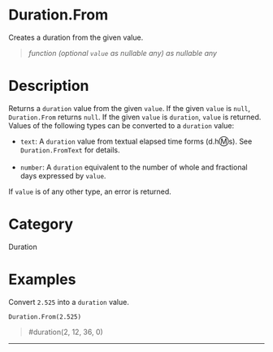 ﻿# Duration.From
Creates a duration from the given value.
> _function (optional <code>value</code> as nullable any) as nullable any_
# Description 
Returns a <code>duration</code> value from the given <code>value</code>. If the given <code>value</code> is <code>null</code>, <code>Duration.From</code> returns <code>null</code>.  If the given <code>value</code> is <code>duration</code>, <code>value</code> is returned. Values of the following types can be converted to a <code>duration</code> value:
      <ul>
        <li><code>text</code>: A <code>duration</code> value from textual elapsed time forms (d.h:m:s). See <code>Duration.FromText</code> for details.</li>        
        <li><code>number</code>: A <code>duration</code> equivalent to the number of whole and fractional days expressed by <code>value</code>.</li>
      </ul>
If <code>value</code> is of any other type, an error is returned.
# Category 
Duration
# Examples 
Convert <code>2.525</code> into a <code>duration</code> value.
```
Duration.From(2.525)
```
> #duration(2, 12, 36, 0)
***
